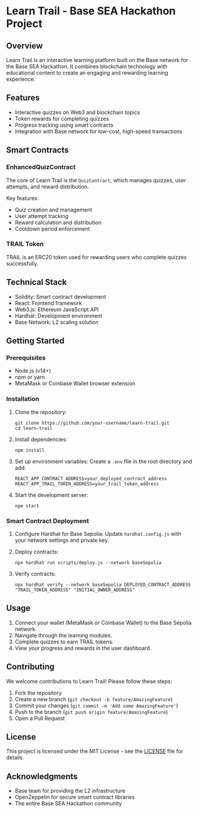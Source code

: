 # Learn Trail - Base SEA Hackathon Project

## Overview

Learn Trail is an interactive learning platform built on the Base network for the Base SEA Hackathon. It combines blockchain technology with educational content to create an engaging and rewarding learning experience.

## Features

- Interactive quizzes on Web3 and blockchain topics
- Token rewards for completing quizzes
- Progress tracking using smart contracts
- Integration with Base network for low-cost, high-speed transactions

## Smart Contracts

### EnhancedQuizContract

The core of Learn Trail is the `QuizContract`, which manages quizzes, user attempts, and reward distribution.

Key features:
- Quiz creation and management
- User attempt tracking
- Reward calculation and distribution
- Cooldown period enforcement

### TRAIL Token

TRAIL is an ERC20 token used for rewarding users who complete quizzes successfully.

## Technical Stack

- Solidity: Smart contract development
- React: Frontend framework
- Web3.js: Ethereum JavaScript API
- Hardhat: Development environment
- Base Network: L2 scaling solution

## Getting Started

### Prerequisites

- Node.js (v14+)
- npm or yarn
- MetaMask or Coinbase Wallet browser extension

### Installation

1. Clone the repository:
   ```
   git clone https://github.com/your-username/learn-trail.git
   cd learn-trail
   ```

2. Install dependencies:
   ```
   npm install
   ```

3. Set up environment variables:
   Create a `.env` file in the root directory and add:
   ```
   REACT_APP_CONTRACT_ADDRESS=your_deployed_contract_address
   REACT_APP_TRAIL_TOKEN_ADDRESS=your_trail_token_address
   ```

4. Start the development server:
   ```
   npm start
   ```

### Smart Contract Deployment

1. Configure Hardhat for Base Sepolia:
   Update `hardhat.config.js` with your network settings and private key.

2. Deploy contracts:
   ```
   npx hardhat run scripts/deploy.js --network baseSepolia
   ```

3. Verify contracts:
   ```
   npx hardhat verify --network baseSepolia DEPLOYED_CONTRACT_ADDRESS "TRAIL_TOKEN_ADDRESS" "INITIAL_OWNER_ADDRESS"
   ```

## Usage

1. Connect your wallet (MetaMask or Coinbase Wallet) to the Base Sepolia network.
2. Navigate through the learning modules.
3. Complete quizzes to earn TRAIL tokens.
4. View your progress and rewards in the user dashboard.

## Contributing

We welcome contributions to Learn Trail! Please follow these steps:

1. Fork the repository
2. Create a new branch (`git checkout -b feature/AmazingFeature`)
3. Commit your changes (`git commit -m 'Add some AmazingFeature'`)
4. Push to the branch (`git push origin feature/AmazingFeature`)
5. Open a Pull Request

## License

This project is licensed under the MIT License - see the [LICENSE](LICENSE) file for details.

## Acknowledgments

- Base team for providing the L2 infrastructure
- OpenZeppelin for secure smart contract libraries
- The entire Base SEA Hackathon community